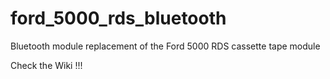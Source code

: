 # ford_5000_rds_bluetooth
Bluetooth module replacement of the Ford 5000 RDS cassette tape module

Check the Wiki !!!
